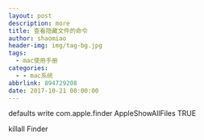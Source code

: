 ```yaml
---
layout: post
description: more
title: 查看隐藏文件的命令
author: shaomiao
header-img: img/tag-bg.jpg
tags:
  - mac使用手册
categories:
  - - mac系统
abbrlink: 894729208
date: 2017-10-21 00:00:00
---
```

defaults write com.apple.finder AppleShowAllFiles TRUE

killall Finder
